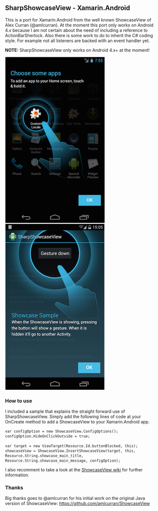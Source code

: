 ## SharpShowcaseView - Xamarin.Android

This is a port for Xamarin.Android from the well known ShowcaseView of Alex Curran (@amlcurran).
At the moment this port only works on Android 4.x because I am not certain about the need of including a reference to ActionBarSherlock. Also there is some work to do to inherit the C# coding style. For example not all listeners are backed with an event handler yet.

**NOTE:** SharpShowcaseView only works on Android 4.x+ at the moment!

![image](./art/ShowcaseView1.png)
![image](./art/ShowcaseView3.png)

### How to use

I included a sample that explains the straight forward use of SharpShowcaseView.
Simply add the following lines of code at your OnCreate method to add a ShowcaseView to your Xamarin.Android app.

	var configOption = new ShowcaseView.ConfigOptions();
	configOption.HideOnClickOutside = true;

	var target = new ViewTarget(Resource.Id.buttonBlocked, this);
	showcaseView = ShowcaseView.InsertShowcaseView(target, this, Resource.String.showcase_main_title, Resource.String.showcase_main_message, configOption);

I also recomment to take a look at the [ShowcaseView wiki](https://github.com/amlcurran/ShowcaseView/wiki/_pages) for further information.

### Thanks

Big thanks goes to @amlcurran for his initial work on the original Java version of ShowcaseView: https://github.com/amlcurran/ShowcaseView